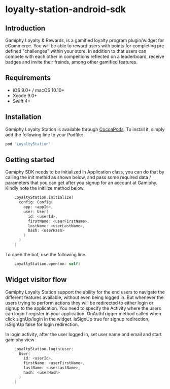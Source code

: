 # loyalty-station-android-sdk

## Introduction 

Gamiphy Loyalty & Rewards, is a gamified loyalty program plugin/widget for eCommerce. You will be able to reward users with points for completing pre defined "challenges" within your store. In addition to that users can compete with each other in compeitions reflected on a leaderboard, receive badges and invite their freinds, among other gamified features.


## Requirements

- iOS 9.0+ / macOS 10.10+
- Xcode 9.0+
- Swift 4+

## Installation

Gamiphy Loyalty Station is available through [CocoaPods](https://cocoapods.org). To install
it, simply add the following line to your Podfile:

```ruby
pod 'LoyaltyStation'
```

## Getting started

Gamiphy SDK needs to be initialized in Application class, you can do that by calling the init methid as shown below, and pass some required data / parameters that 
you can get after you signup for an account at Gamiphy. Kindly note the initilize method below. 

```swift
    LoyaltyStation.initialize(
      config: Config(
        app: <appId>, 
        user: User(
          id: <userId>, 
          firstName: <userFirstName>, 
          lastName: <userLastName>, 
          hash: <userHash>
        )
      )
    )
```
To open the bot, use the following line.
```swift
    LoyaltyStation.open(on: self)
```
## Widget visitor flow 

Gamiphy Loyalty Station support the ability for the end users to navigate the different features available, without even being logged in. But whenever the users trying to perform actions they will be redirected to either login or signup to the application. You need to specify the Activity where the users can login / register in your application. OnAuthTrigger method called when click signUp/login in the widget. isSignUp true for signup redirection, isSignUp false for login redirection.

In login activity, after the user logged in, set user name and email and start gamiphy view
```swift
    LoyaltyStation.login(user: 
      User(
        id: <userId>, 
        firstName: <userFirstName>, 
        lastName: <userLastName>, 
        hash: <userHash>
      )
    )
```
